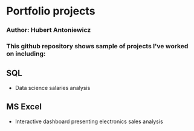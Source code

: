 # Portfolio projects
### Author: Hubert Antoniewicz
### This github repository shows sample of projects I've worked on including:

## SQL
+ Data science salaries analysis

## MS Excel
+ Interactive dashboard presenting electronics sales analysis
